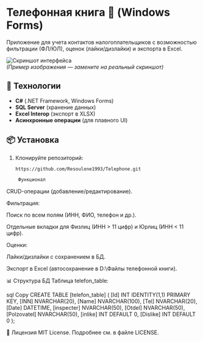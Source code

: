 # Телефонная книга 📖 (Windows Forms)

Приложение для учета контактов налогоплательщиков с возможностью фильтрации (ФЛ/ЮЛ), оценок (лайки/дизлайки) и экспорта в Excel.

![Скриншот интерфейса](https://via.placeholder.com/800x500?text=Screenshot+of+PhoneBook+App)  
*(Пример изображения — замените на реальный скриншот)*

## 🔧 Технологии
- **C#** (.NET Framework, Windows Forms)
- **SQL Server** (хранение данных)
- **Excel Interop** (экспорт в XLSX)
- **Асинхронные операции** (для плавного UI)

## 📦 Установка
1. Клонируйте репозиторий:
   ```bash
   https://github.com/Resoulone1993/Telephone.git

    Функционал
CRUD-операции (добавление/редактирование).

Фильтрация:

Поиск по всем полям (ИНН, ФИО, телефон и др.).

Отдельные вкладки для Физлиц (ИНН > 11 цифр) и Юрлиц (ИНН < 11 цифр).

Оценки:

Лайки/дизлайки с сохранением в БД.

Экспорт в Excel (автосохранение в D:\Файлы телефонной книги).

📊 Структура БД
Таблица telefon_table:

sql
Copy
CREATE TABLE [telefon_table] (
    [Id] INT IDENTITY(1,1) PRIMARY KEY,
    [INN] NVARCHAR(20),
    [Name] NVARCHAR(100),
    [Tel] NVARCHAR(20),
    [Date] DATETIME,
    [inspecter] NVARCHAR(50),
    [Otdel] NVARCHAR(50),
    [Polzovatel] NVARCHAR(50),
    [inlike] INT DEFAULT 0,
    [Dislike] INT DEFAULT 0
);

📜 Лицензия
MIT License. Подробнее см. в файле LICENSE.
